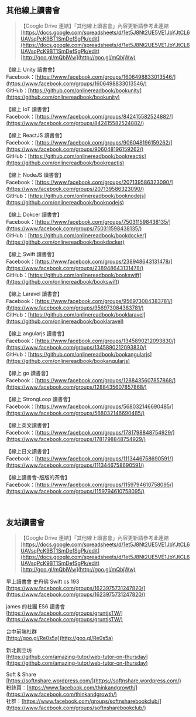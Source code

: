 ## 其他線上讀書會

>【Google Drive 連結】「其他線上讀書會」內容更新請參考此連結
> <br>[https://docs.google.com/spreadsheets/d/1et5J8Nt2UE5VE1JbYJtCL6UAVsqPcK9BT1SmDefSgPk/edit](https://docs.google.com/spreadsheets/d/1et5J8Nt2UE5VE1JbYJtCL6UAVsqPcK9BT1SmDefSgPk/edit)
> <br>[http://goo.gl/mQbjWw](http://goo.gl/mQbjWw)

【線上 Unity 讀書會】
<br>Facebook：[https://www.facebook.com/groups/1606498833013546/](https://www.facebook.com/groups/1606498833013546/)
<br>GitHub：[https://github.com/onlinereadbook/bookunity](https://github.com/onlinereadbook/bookunity)

【線上 IoT 讀書會】
<br>Facebook：[https://www.facebook.com/groups/842415582524882/](https://www.facebook.com/groups/842415582524882/)

【線上 ReactJS 讀書會】
<br>Facebook：[https://www.facebook.com/groups/906048196159262/](https://www.facebook.com/groups/906048196159262/)
<br>GitHub：[https://github.com/onlinereadbook/bookreactjs](https://github.com/onlinereadbook/bookreactjs)

【線上 NodeJS 讀書會】
<br>Facebook：[https://www.facebook.com/groups/207139586323090/](https://www.facebook.com/groups/207139586323090/)
<br>GitHub：[https://github.com/onlinereadbook/booknodejs](https://github.com/onlinereadbook/booknodejs)

【線上 Dokcer 讀書會】
<br>Facebook：[https://www.facebook.com/groups/750311598438135/](https://www.facebook.com/groups/750311598438135/)
<br>GitHub：[https://github.com/onlinereadbook/bookdocker](https://github.com/onlinereadbook/bookdocker)

【線上 Swift 讀書會】
<br>Facebook：[https://www.facebook.com/groups/238948643131478/](https://www.facebook.com/groups/238948643131478/)
<br>GitHub：[https://github.com/onlinereadbook/bookswift](https://github.com/onlinereadbook/bookswift)

【線上 Laravel 讀書會】
<br>Facebook：[https://www.facebook.com/groups/956973084383781/](https://www.facebook.com/groups/956973084383781/)
<br>GitHub：[https://github.com/onlinereadbook/booklaravel](https://github.com/onlinereadbook/booklaravel)

【線上 angularjs 讀書會】
<br>Facebook：[https://www.facebook.com/groups/1345890212093830/](https://www.facebook.com/groups/1345890212093830/)
<br>GitHub：[https://github.com/onlinereadbook/bookangularjs](https://github.com/onlinereadbook/bookangularjs)

【線上 go 讀書會】
<br>Facebook：[https://www.facebook.com/groups/1288435607857868/](https://www.facebook.com/groups/1288435607857868/)

【線上 StrongLoop 讀書會】
<br>Facebook：[https://www.facebook.com/groups/568032146690485/](https://www.facebook.com/groups/568032146690485/)

【線上英文讀書會】
<br>Facebook：[https://www.facebook.com/groups/1781798848754929/](https://www.facebook.com/groups/1781798848754929/)

【線上日文讀書會】
<br>Facebook：[https://www.facebook.com/groups/1113446758690591/](https://www.facebook.com/groups/1113446758690591/)

【線上讀書會-版版的茶會】
<br>Facebook：[https://www.facebook.com/groups/1159794610758095/](https://www.facebook.com/groups/1159794610758095/)

<br>

## 友站讀書會

>【Google Drive 連結】「其他線上讀書會」內容更新請參考此連結
> <br>[https://docs.google.com/spreadsheets/d/1et5J8Nt2UE5VE1JbYJtCL6UAVsqPcK9BT1SmDefSgPk/edit](https://docs.google.com/spreadsheets/d/1et5J8Nt2UE5VE1JbYJtCL6UAVsqPcK9BT1SmDefSgPk/edit)
> <br>[http://goo.gl/mQbjWw](http://goo.gl/mQbjWw)

早上讀書會 史丹佛 Swift cs 193 
<br>[https://www.facebook.com/groups/1623975731247820/](https://www.facebook.com/groups/1623975731247820/)

james 的社團 ES6 讀書會
<br>[https://www.facebook.com/groups/gruntjsTW/](https://www.facebook.com/groups/gruntjsTW/)

台中前端社群
<br>[http://goo.gl/Re0s5a](http://goo.gl/Re0s5a)

新北創立坊
<br>[https://github.com/amazing-tutor/web-tutor-on-thursday](https://github.com/amazing-tutor/web-tutor-on-thursday)

Soft & Share
<br>[https://softnshare.wordpress.com/](https://softnshare.wordpress.com/)
<br>粉絲頁：[https://www.facebook.com/thinkandgrowth/](https://www.facebook.com/thinkandgrowth/)
<br>社群：[https://www.facebook.com/groups/softnsharebookclub/](https://www.facebook.com/groups/softnsharebookclub/)

<br>